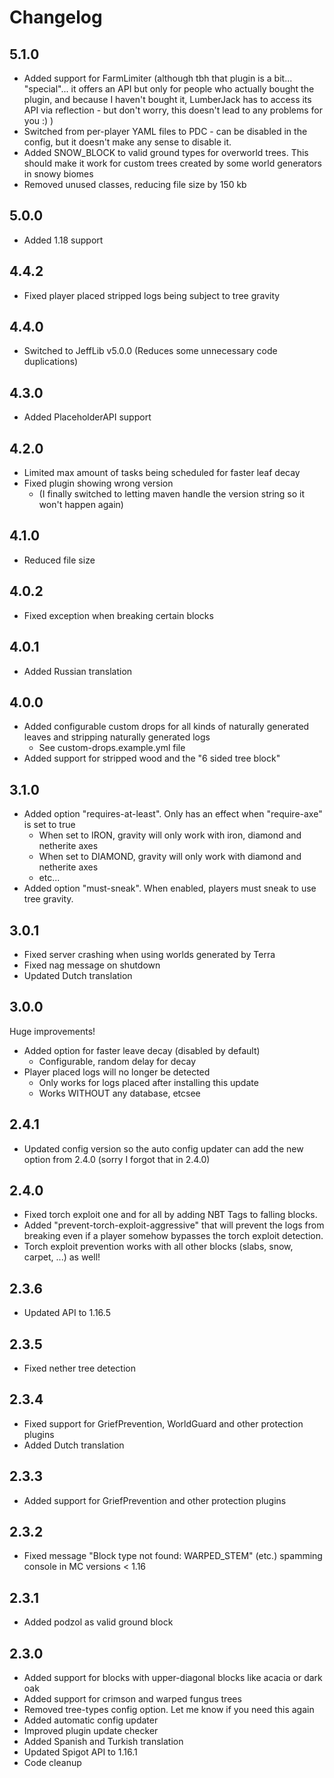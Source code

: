 # Changelog

## 5.1.0
- Added support for FarmLimiter (although tbh that plugin is a bit... "special"... it offers an API but only for people who actually bought the plugin, and because I haven't bought it, LumberJack has to access its API via reflection - but don't worry, this doesn't lead to any problems for you :) )
- Switched from per-player YAML files to PDC - can be disabled in the config, but it doesn't make any sense to disable it.
- Added SNOW_BLOCK to valid ground types for overworld trees. This should make it work for custom trees created by some world generators in snowy biomes
- Removed unused classes, reducing file size by 150 kb

## 5.0.0
- Added 1.18 support

## 4.4.2
- Fixed player placed stripped logs being subject to tree gravity

## 4.4.0
- Switched to JeffLib v5.0.0 (Reduces some unnecessary code duplications)

## 4.3.0
- Added PlaceholderAPI support

## 4.2.0
- Limited max amount of tasks being scheduled for faster leaf decay
- Fixed plugin showing wrong version
  - (I finally switched to letting maven handle the version string so it won't happen again)

## 4.1.0
- Reduced file size

## 4.0.2
- Fixed exception when breaking certain blocks

## 4.0.1
- Added Russian translation

## 4.0.0
- Added configurable custom drops for all kinds of naturally generated leaves and stripping naturally generated logs
  - See custom-drops.example.yml file
- Added support for stripped wood and the "6 sided tree block"

## 3.1.0
- Added option "requires-at-least". Only has an effect when "require-axe" is set to true
  - When set to IRON, gravity will only work with iron, diamond and netherite axes
  - When set to DIAMOND, gravity will only work with diamond and netherite axes
  - etc...
- Added option "must-sneak". When enabled, players must sneak to use tree gravity.

## 3.0.1
- Fixed server crashing when using worlds generated by Terra
- Fixed nag message on shutdown
- Updated Dutch translation

## 3.0.0

Huge improvements!

- Added option for faster leave decay (disabled by default)
  - Configurable, random delay for decay
- Player placed logs will no longer be detected
  - Only works for logs placed after installing this update
  - Works WITHOUT any database, etcsee

## 2.4.1

- Updated config version so the auto config updater can add the new option from 2.4.0 (sorry I forgot that in 2.4.0)

## 2.4.0

- Fixed torch exploit one and for all by adding NBT Tags to falling blocks.
- Added "prevent-torch-exploit-aggressive" that will prevent the logs from breaking even if a player somehow bypasses
  the torch exploit detection.
- Torch exploit prevention works with all other blocks (slabs, snow, carpet, ...) as well!

## 2.3.6

- Updated API to 1.16.5

## 2.3.5

- Fixed nether tree detection

## 2.3.4

- Fixed support for GriefPrevention, WorldGuard and other protection plugins
- Added Dutch translation

## 2.3.3

- Added support for GriefPrevention and other protection plugins

## 2.3.2

- Fixed message "Block type not found: WARPED_STEM" (etc.) spamming console in MC versions < 1.16

## 2.3.1

- Added podzol as valid ground block

## 2.3.0

- Added support for blocks with upper-diagonal blocks like acacia or dark oak
- Added support for crimson and warped fungus trees
- Removed tree-types config option. Let me know if you need this again
- Added automatic config updater
- Improved plugin update checker
- Added Spanish and Turkish translation
- Updated Spigot API to 1.16.1
- Code cleanup